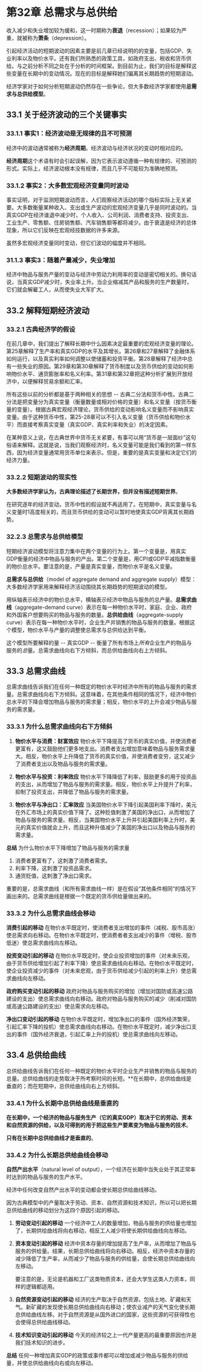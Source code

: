 # 第32章 总需求与总供给
收入减少和失业增加较为缓和，这一时期称为**衰退**（recession）；如果较为严重，就被称为**萧条**（depression）。

引起经济活动的短期波动的因素主要是前几章已经说明的的变量，包括GDP、失业利率以及物价水平。还有我们所熟悉的政策工具，如政府支出、税收和货币供给。与之前分析不同之处在于分析的时间框架。到目前为止，我们的目标是解释这些变量在长期中的变动情况。现在的目标是解释她们偏离其长期趋势的短期波动。

经济学家对于如何分析短期波动仍然存在一些争论，但大多数经济学家都使用**总需求与总供给模型**。

## 33.1 关于经济波动的三个关键事实
### 33.1.1 事实1：经济波动是无规律的且不可预测
经济中的波动通常被称为**经济周期**。经济波动与经济状况的变动时相对应的。

**经济周期**这个术语有时会引起误解，因为它表示波动遵循一种有规律的、可预测的形式。实际上，经济波动根本没有规律，而且几乎不可能较为准确地预测。

### 33.1.2 事实2：大多数宏观经济变量同时波动
事实证明，对于监测短期波动而言，人们观察经济活动的哪个指标实际上无关紧要。大多数衡量某种收入、支出或生产波动的宏观经济变量几乎是同时波动的。当真实GDP在经济谁退中减少时，个人收入、公司利润、消费者支持、投资支出、工业生产、零售额、住房销售额、汽车销售额等都将减少。由于衰退是经济的总体现象，所以它们反映在宏观经技数据的许多来源。

虽然多宏观经济变量同时变动，但它们波动的幅度并不相同。

### 31.1.3 事实3：随着产量减少，失业增加
经济中物品与服务产量的变动与经济中劳动力利用率的变动是密切相关的。换句话说，当真实GDP减少时，失业率上升。当企业缩减其产品和服务的生产数量时，它们就会解雇工人，从而使失业大军扩大。

## 33.2 解释短期经济波动
### 33.2.1 古典经济学的假设
在前几章中，我们提出了解释长期中什么因素决定最重要的宏观经济变量的理论。第25章解释了生产率和真实GDP的水平及其增长。第26章和27章解释了金融体系如何运行，以及真实利率如何调整以使储蓄和投资平衡。第28章解释了经济中总有一些失业的原因。第29章和第30章解释了货币制度以及货币供给的变动如何影响物价水平、通货膨胀率和名义利率。第31章和第32章把这种分析扩展到开放经济中，以便解释贸易余额和汇率。

所有这些以前的分析都是基于两种相关的思想 -- 古典二分法和货币中性。古典二分法是把变量分为真实变量（衡量数量或相对价格的变量）和名义变量（按货币衡量的变量）。根据古典宏观经济理论，货币供给的变动影响名义变量而不影响真实变量。由于这种货币中性，第25-28章可以不引入名义变量（货币供给和物价水平）而直接考察真实变量（真实GDP、真实利率和失业）的决定因素。

在某种意义上说，在古典世界中货币无关紧要，有事可以用“货币是一层面纱”这句俗语来解释。这就是说，当我们观察经济时，名义变量可能是我们看到的第一样东西，因为经济变量通常用货币单位来表示。但是，重要的是真实变量和决定它们的经济力量。

### 33.2.2 短期波动的现实性
**大多数经济学家认为，古典理论描述了长期世界，但并没有描述短期世界**。

在研究逐年的经济变动，货币中性的假设就不再适用了。在短期中，真实变量与名义变量时1高度相关的，而且货币供给的变动可以暂时地使真实GDP背离其长期趋势。

### 32.2.3 总需求与总供给模型
短期经济波动模型将注意力集中在两个变量的行为上。第一个变量是，用真实GDP衡量的经济中物品与服务的产出。第二个变量是，用CPI或GDP平减指数衡量的物价总水平。要注意的是，产量是真实变量，而物价水平是名义变量。

**总需求与总供给**（model of aggregate demand and aggregate supply）模型：大多数经济学家用来解释经济活动围绕其长期趋势的短期波动的模型。

用纵轴表示经济中的物价总水平，横轴表示经济中物品与服务的总产量。**总需求曲线**（aggregate-demand curve）表示在每一种物价水平时，家庭、企业、政府和外国客户想要购买的物品与服务的数量。**总供给曲线**（aggregate-supply curve）表示在每一种物价水平时，企业生产并销售的物品与服务的数量。根据这个模型，物价水平与产量的调整使总需求与总供给达到平衡。

这个模型所要解释的量 -- 真实GDP -- 衡量了所有市场上*所有*企业生产的物品与服务的*总*量。总需求曲线向右下方倾斜，而总供给曲线向右上方倾斜。

## 33.3 总需求曲线
总需求曲线告诉我们在任何一种既定的物价水平时经济中所有的物品与服务的需求量。总需求曲线向右下方倾斜。这意味着，在其他条件相同的情况下，经济中物价总水平的下降会增加物品与服务的需求量；相反，物价水平的上升会减少物品与服务的需求量。

### 33.3.1 为什么总需求曲线向右下方倾斜
1. **物价水平与消费：财富效应** 物价水平下降提高了货币的真实价值，并使消费者更富有，这又鼓励他们更多地支出。消费者支出增加意味着物品与服务需求量大。相反，物价水平上升降低了货币的真实价值，并使消费者变穷，这又减少了消费者支出以及物品与服务的需求量。

2. **物价水平与投资：利率效应** 物价水平下降降低了利率，鼓励更多的用于投资品的支出，从而增加了物品与服务的需求量。相反，物价水平上升提升了利率，抑制了投资支出，并降低了物品与服务的需求量。

3. **物价水平与净出口：汇率效应** 当美国物价水平下降引起美国利率下降时，美元在外汇市场上的真实价值下降了。这种贬值刺激了美国的净出口，从而增加了物品与服务的需求量。相反，当美国物价水平上升并引起美国利率上升时，美元的真实价值就会上升，而且这种升值减少了美国的净出口以及物品与服务的需求量。

**总结** 为什么物价水平下降增加了物品与服务的需求量
1. 消费者更富有了，这刺激了消费者需求。
2. 利率下降，这刺激了投资品需求。
3. 通货贬值，这刺激了净出口需求。

重要的是，总需求曲线（和所有需求曲线一样）是在假设“其他条件相同”的情况下画出来的。总需求曲线是根据一个既定的货币供给量做出来的。

### 33.3.2 为什么总需求曲线会移动
**消费引起的移动** 在物价水平既定时，使消费者支出增加的事件（减税、股市高涨）使总需求向右移动。在物价水平既定时，使消费者者支出减少的事件（增税、股市低迷）使总需求曲线向左移动。

**投资变动引起的移动** 在物价水平既定时，使企业投资增加的事件（对未来乐观，由于货币供给增加引起了利率下降）使总需求曲线向右移动。在物价水平既定时，使企业投资减少的事件（对未来悲观，由于货币供给减少引起的利率上升）使总需求曲线向左移动。

**政府购买变动引起的移动** 政府对物品与服务购买的增加（增加对国防或高速公路建设的支出）使总需求曲线向右移动。政府对物品与服务购买的减少（削减对国防或高速公路建设的支出）使总需求向左移动。

**净出口变动引起的移动** 在物价水平既定时，增加净出口的事件（国外经济繁荣，引起汇率下降的投机）使总需求曲线向右移动。在物价水平既定时，减少净出口支出的事件（国外经济衰退，引起汇率上升的投机）使总需求曲线向左移动。

## 33.4 总供给曲线
总供给曲线告诉我们在任何一种既定的物价水平时企业生产并销售的物品与服务的总量。总供给曲线的走势取决于所考察时间的长短。**在长期中，总供给曲线是垂直的；而在短期中，总供给曲线向右上方倾斜。

### 33.4.1 为什么长期中总供给曲线是垂直的
**在长期中，一个经济的物品与服务生产（它的真实GDP）取决于它的劳动、资本和自然资源的供给，以及可得到的用于把这些生产要素变为物品与服务的技术**。

**只有在长期中总供给曲线才是垂直的**。

### 33.4.2 为什么长期总供给曲线会移动
**自然产出水平**（natural level of output），一个经济在长期中当失业处于其正常率时达到的物品与服务的生产水平。

经济中任何改变自然产出水平的变动都会使长期总供给曲线移动。

因为古典模型中的产量取决于劳动、资本、自然资源和技术知识，所以可以把长期总供给曲线的移动划分为这四个原因引起的移动。

1. **劳动变动引起的移动** 一个经济中工人的数量增加，物品与服务的供给量也增加了，长期供给曲线将向右移动，相反工人减少将使长期供给曲线向左移动。
2. **资本变动引起的移动** 经济中资本存量的增加提高了生产率，从而增加了物品与服务的供给量。结果，长期总供给曲线将向右移动。相反，经济中资本存量的减少降低了生产率，从而减少了物品与服务的供给量，会使长期总供给曲线向左移动。

    要注意的是，无论是机器和工厂这类物质资本，还会大学生这类人力资本，同样的逻辑都适用。
3. **自然资源变动引起的移动** 经济的生产取决于自然资源，包括土地、矿藏和天气。新矿藏的发现使长期总供给曲线向右移动；使农业减产的天气变化使长期总供给曲线左移。对于自然资源是从国外进口的国家，这些资源的可获得性也会使得总供给曲线移动。
4. **技术知识变动引起的移动** 今天的经济较之上一代产量更高的最重要原因也许是我们技术知识的进步。

**总结** 任何一种增加真实GDP的政策或事件都可以增加或减少物品与服务的供给量，并使总供给曲线向右或向左移动。